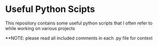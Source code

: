 # Useful Python Scipts
This repository contains some useful python scripts that I often refer to while working on various projects

**NOTE: please read all included comments in each .py file for context
